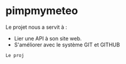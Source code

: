 # pimpmymeteo

Le projet nous a servit à :
- Lier une API à son site web.
- S'améliorer avec le système GIT et GITHUB

```
Le proj
```


